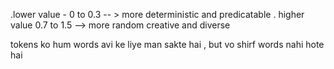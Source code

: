 
<!-- OPENAI_API_KEY  , ye vhi env me same hona chhciye ya  -->
<!-- openai.OpenAIError: The api_key client option must be set either by passing api_key to the client or by setting the OPENAI_API_KEY environment variable -->
<!--  ye load_dotenv() method hai ye yahi nam find karta hai env me , same for anthrophic  -->



<!-- temperature is the parameter that controls the randomness of a language model outputs if affects how creative or deterministic the response are -->
.lower value  - 0 to 0.3 -- > more deterministic and predicatable 
. higher value  0.7 to 1.5 --> more random creative and diverse 


<!-- max_completion_tokens=10 -->
tokens ko hum words avi ke  liye man sakte hai , but vo shirf words nahi hote hai



<!--  gemini ka api free hai , yak time tak it is working fine  -->